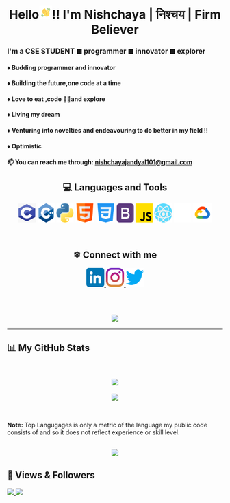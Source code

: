 <h1 align="center">Hello<img src="Images/wave.gif" width="30px" height="30px">!! I'm Nishchaya | निश्चय | Firm Believer</h1>
<h3> I'm a CSE STUDENT ◼ programmer ◼ innovator ◼ explorer </h3>
<h4> ♦ Budding programmer and innovator </h4> 
<h4> ♦️ Building the future,one code at a time</h4>
<h4> ♦️ Love to eat ,code 👨‍💻and explore</h4>
<h4> ♦️ Living my dream</h4>
<h4> ♦ Venturing into novelties and endeavouring to do better in my field !!</h4>
<h4> ♦️ Optimistic</h4>

#### 📫 You can reach me through: nishchayajandyal101@gmail.com 



<h2 align="center"> 💻 Languages and Tools </h2>
<p align="center">
<img alt="c programming" width="42 px" height="44" src="Images/C.png">
<img alt="c++" width="40 px" height="44" src="Images/C++.png ">
<img alt="python" width="40 px" height="44" src="Images/python.png">
<img alt="html" width="45 px" height="44" src="Images/html.png">
<img alt="css" width="45 px" height="44" src="Images/css-3.png">
<img alt="bootstrap" width="40 px" height="44" src="Images/bootstrap.png">
<img alt="javascript" width="40 px" height="44" src="Images/js.png">
<img alt="React JS" width="42 px" height="44" src="Images/react.png"> 
<img alt="GitHub" width="40 px" height="44" src="Images/Github Icon.png">
<img alt="Google Cloud" width="45 px" height="44" src="Images/Google Cloud.png">
</p>

<br>

<h2 align="center"> ❄ Connect with me </h2>
<p align="center">
<a href="https://www.linkedin.com/in/nishchaya-jandyal-55444b234" target="_blank"> 
<img width="42 px" height="44 px" src="Images/Linkedin Icon.png"> </a>
<a href="https://www.instagram.com/nishchayajandyal_21/" target="_blank"> 
<img width="42 px" height="44 px" src="Images/Instagram Icon.png"> </a> 
<a href="https://twitter.com/nishchaya_21" target="_blank">
<img width="42 px" height="44 px" src="Images/Twitter.png"> </a>
</p>


<br>
<br>
<!-- GitHub Streak -->
<p align="center">
<a href="http://github-readme-streak-stats.herokuapp.com?user=nishchaya21&theme=gotham&date_format=M%20j%5B%2C%20Y%5D">
<img src="http://github-readme-streak-stats.herokuapp.com?user=nishchaya21&theme=gotham&date_format=M%20j%5B%2C%20Y%5D"></a>
</p>

<hr>

## 📊 My GitHub Stats

<br>
<p align="center">
  <a href="https://github-readme-stats.vercel.app/api?username=nishchaya21&theme=tokyonight"> 
  <img align="center" src="https://github-readme-stats.vercel.app/api?username=nishchaya21&theme=tokyonight"></a>
  <br>
  <br>
  <a href="https://github-readme-stats.vercel.app/api/top-langs/?username=nishchaya21&layout=compact&theme=react">
  <img align="center" src="https://github-readme-stats.vercel.app/api/top-langs/?username=nishchaya21&layout=compact&theme=react"></a>
</p>

<br>
<br>
<strong> Note: </strong> Top Langugages is only a metric of the language my public code consists of and so it does not reflect experience or skill level.
<br>
<br>
<!-- GitHub Activity Graph -->
<p align="center">
<a href="https://activity-graph.herokuapp.com/graph?username=nishchaya21&theme=react-dark">
<img src="https://activity-graph.herokuapp.com/graph?username=nishchaya21&theme=react-dark"> </a>

</p>

## 🤍 Views & Followers
<a href="https://komarev.com/ghpvc/?username=nishchaya21&label=PROFILE+VIEWS&style=flat-square&color=red">
<img src="https://komarev.com/ghpvc/?username=nishchaya21&label=PROFILE+VIEWS&style=flat-square&color=red"> </a>
<a href="https://img.shields.io/github/followers/nishchaya21?label=followers&style=social">
<img src="https://img.shields.io/github/followers/nishchaya21?label=followers&style=social"> </a>
